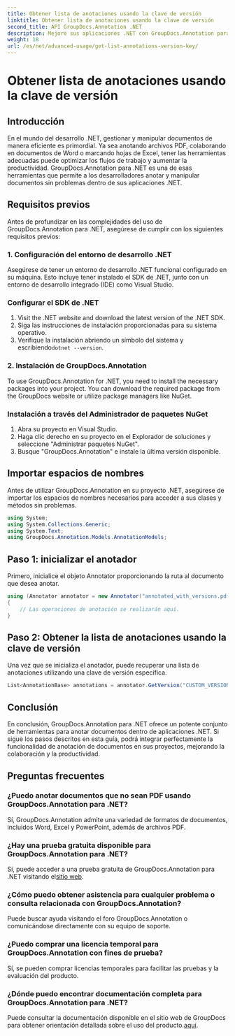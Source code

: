 ```yaml
---
title: Obtener lista de anotaciones usando la clave de versión
linktitle: Obtener lista de anotaciones usando la clave de versión
second_title: API GroupDocs.Annotation .NET
description: Mejore sus aplicaciones .NET con GroupDocs.Annotation para realizar anotaciones de documentos sin problemas. Siga nuestra guía paso a paso para una integración efectiva.
weight: 18
url: /es/net/advanced-usage/get-list-annotations-version-key/
---
```


# Obtener lista de anotaciones usando la clave de versión

## Introducción
En el mundo del desarrollo .NET, gestionar y manipular documentos de manera eficiente es primordial. Ya sea anotando archivos PDF, colaborando en documentos de Word o marcando hojas de Excel, tener las herramientas adecuadas puede optimizar los flujos de trabajo y aumentar la productividad. GroupDocs.Annotation para .NET es una de esas herramientas que permite a los desarrolladores anotar y manipular documentos sin problemas dentro de sus aplicaciones .NET.
## Requisitos previos
Antes de profundizar en las complejidades del uso de GroupDocs.Annotation para .NET, asegúrese de cumplir con los siguientes requisitos previos:
### 1. Configuración del entorno de desarrollo .NET
Asegúrese de tener un entorno de desarrollo .NET funcional configurado en su máquina. Esto incluye tener instalado el SDK de .NET, junto con un entorno de desarrollo integrado (IDE) como Visual Studio.
### Configurar el SDK de .NET
1. Visit the .NET website and download the latest version of the .NET SDK.
2. Siga las instrucciones de instalación proporcionadas para su sistema operativo.
3.  Verifique la instalación abriendo un símbolo del sistema y escribiendo`dotnet --version`.
### 2. Instalación de GroupDocs.Annotation
To use GroupDocs.Annotation for .NET, you need to install the necessary packages into your project. You can download the required package from the GroupDocs website or utilize package managers like NuGet.
### Instalación a través del Administrador de paquetes NuGet
1. Abra su proyecto en Visual Studio.
2. Haga clic derecho en su proyecto en el Explorador de soluciones y seleccione "Administrar paquetes NuGet".
3. Busque "GroupDocs.Annotation" e instale la última versión disponible.

## Importar espacios de nombres
Antes de utilizar GroupDocs.Annotation en su proyecto .NET, asegúrese de importar los espacios de nombres necesarios para acceder a sus clases y métodos sin problemas.
```csharp
using System;
using System.Collections.Generic;
using System.Text;
using GroupDocs.Annotation.Models.AnnotationModels;
```
## Paso 1: inicializar el anotador
Primero, inicialice el objeto Annotator proporcionando la ruta al documento que desea anotar.
```csharp
using (Annotator annotator = new Annotator("annotated_with_versions.pdf"))
{
    // Las operaciones de anotación se realizarán aquí.
}
```
## Paso 2: Obtener la lista de anotaciones usando la clave de versión
Una vez que se inicializa el anotador, puede recuperar una lista de anotaciones utilizando una clave de versión específica.
```csharp
List<AnnotationBase> annotations = annotator.GetVersion("CUSTOM_VERSION");
```

## Conclusión
En conclusión, GroupDocs.Annotation para .NET ofrece un potente conjunto de herramientas para anotar documentos dentro de aplicaciones .NET. Si sigue los pasos descritos en esta guía, podrá integrar perfectamente la funcionalidad de anotación de documentos en sus proyectos, mejorando la colaboración y la productividad.
## Preguntas frecuentes
### ¿Puedo anotar documentos que no sean PDF usando GroupDocs.Annotation para .NET?
Sí, GroupDocs.Annotation admite una variedad de formatos de documentos, incluidos Word, Excel y PowerPoint, además de archivos PDF.
### ¿Hay una prueba gratuita disponible para GroupDocs.Annotation para .NET?
 Sí, puede acceder a una prueba gratuita de GroupDocs.Annotation para .NET visitando el[sitio web](https://releases.groupdocs.com/annotation/net/).
### ¿Cómo puedo obtener asistencia para cualquier problema o consulta relacionada con GroupDocs.Annotation?
Puede buscar ayuda visitando el foro GroupDocs.Annotation o comunicándose directamente con su equipo de soporte.
### ¿Puedo comprar una licencia temporal para GroupDocs.Annotation con fines de prueba?
Sí, se pueden comprar licencias temporales para facilitar las pruebas y la evaluación del producto.
### ¿Dónde puedo encontrar documentación completa para GroupDocs.Annotation para .NET?
 Puede consultar la documentación disponible en el sitio web de GroupDocs para obtener orientación detallada sobre el uso del producto.[aquí]( https://tutorials.groupdocs.com/annotation/net/).